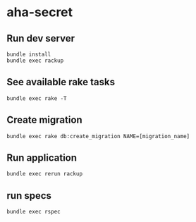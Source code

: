 # aha-secret

## Run dev server

```
bundle install
bundle exec rackup
```

## See available rake tasks

```
bundle exec rake -T
```

## Create migration

```
bundle exec rake db:create_migration NAME=[migration_name]
```

## Run application

```
bundle exec rerun rackup
```

## run specs

```
bundle exec rspec
```

